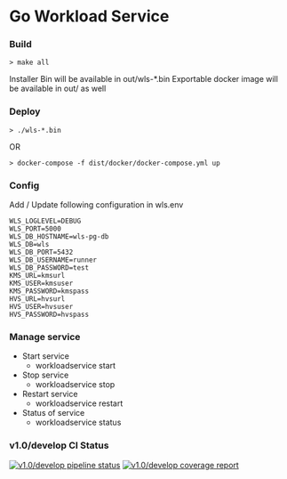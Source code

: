 # Go Workload Service

### Build
```console
> make all
```

Installer Bin will be available in out/wls-*.bin
Exportable docker image will be available in out/ as well


### Deploy
```console
> ./wls-*.bin
```

OR

```console
> docker-compose -f dist/docker/docker-compose.yml up
```

### Config
Add / Update following configuration in wls.env

    WLS_LOGLEVEL=DEBUG
    WLS_PORT=5000
    WLS_DB_HOSTNAME=wls-pg-db
    WLS_DB=wls
    WLS_DB_PORT=5432
    WLS_DB_USERNAME=runner
    WLS_DB_PASSWORD=test
    KMS_URL=kmsurl
    KMS_USER=kmsuser
    KMS_PASSWORD=kmspass
    HVS_URL=hvsurl
    HVS_USER=hvsuser
    HVS_PASSWORD=hvspass

### Manage service
* Start service
    * workloadservice start
* Stop service
    * workloadservice stop
* Restart service
    * workloadservice restart
* Status of service
    * workloadservice status

### v1.0/develop CI Status
[![v1.0/develop pipeline status](https://gitlab.devtools.intel.com/sst/isecl/workload-service/badges/v1.0/develop/pipeline.svg)](https://gitlab.devtools.intel.com/sst/isecl/workload-service/commits/v1.0/develop)
[![v1.0/develop coverage report](https://gitlab.devtools.intel.com/sst/isecl/workload-service/badges/v1.0/develop/coverage.svg)](https://gitlab.devtools.intel.com/sst/isecl/workload-service/commits/v1.0/develop)
